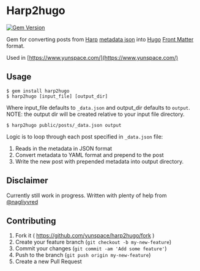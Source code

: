 # Harp2hugo
[![Gem Version](https://badge.fury.io/rb/harp2hugo.svg)](http://badge.fury.io/rb/harp2hugo)

Gem for converting posts from [Harp](https://github.com/sintaxi/harp) [metadata json](http://harpjs.com/docs/development/metadata) into [Hugo](https://github.com/spf13/hugo) [Front Matter](https://gohugo.io/content/front-matter/) format. 

Used in [https://www.yunspace.com/](https://www.yunspace.com/)

## Usage

    $ gem install harp2hugo
    $ harp2hugo [input_file] [output_dir]

Where input_file defaults to `_data.json` and output_dir defaults to `output`.
NOTE: the output dir will be created relative to your input file directory.

    $ harp2hugo public/posts/_data.json output

Logic is to loop through each post specified in `_data.json` file:

 1. Reads in the metadata in JSON format
 2. Convert metadata to YAML format and prepend to the post
 3. Write the new post with prepended metadata into output directory.

## Disclaimer

Currently still work in progress. Written with plenty of help from [@nagliyvred](https://github.com/nagliyvred)

## Contributing

1. Fork it ( https://github.com/yunspace/harp2hugo/fork )
2. Create your feature branch (`git checkout -b my-new-feature`)
3. Commit your changes (`git commit -am 'Add some feature'`)
4. Push to the branch (`git push origin my-new-feature`)
5. Create a new Pull Request
